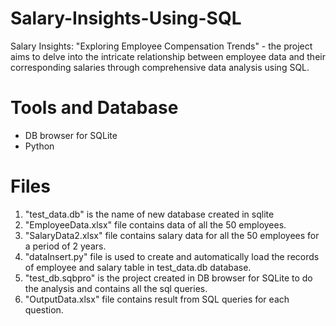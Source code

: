 # Salary-Insights-Using-SQL
Salary Insights: "Exploring Employee Compensation Trends" - the project aims to delve into the intricate relationship between employee data and their corresponding salaries through comprehensive data analysis using SQL. 

# Tools and Database
- DB browser for SQLite
- Python
  
# Files 
1. "test_data.db" is the name of new database created in sqlite
2. "EmployeeData.xlsx" file contains data of all the 50 employees.
3. "SalaryData2.xlsx" file contains salary data for all the 50 employees for a period of 2 years.
4. "dataInsert.py" file is used to create and automatically load the records of employee and salary table in test_data.db database.
5. "test_db.sqbpro" is the project created in DB browser for SQLite to do the analysis and contains all the sql queries. 
6. "OutputData.xlsx" file contains result from SQL queries for each question.
   
